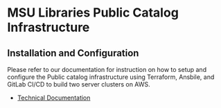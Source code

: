 # MSU Libraries Public Catalog Infrastructure

## Installation and Configuration

Please refer to our documentation for instruction on how to setup and configure
the Public catalog infrastructure using Terraform, Ansbile, and GitLab CI/CD to build
two server clusters on AWS.

* [Technical Documentation](https://msu-libraries.github.io/catalog-infrastructure/)
